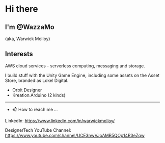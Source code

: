 # Hi there

## I'm @WazzaMo

(aka, Warwick Molloy)

## Interests

AWS cloud services - serverless computing, messaging and storage.

I build stuff with the Unity Game Engine, including some assets on the Asset Store, branded as Lokel Digital.
- Orbit Designer
- Kreation.Arduino (2 kinds)

---------------------------------------------------------------------------------------------

- 📫 How to reach me ...

LinkedIn: https://www.linkedin.com/in/warwickmolloy/

DesignerTech YouTube Channel: https://www.youtube.com/channel/UCE3nwVJoAMB5QOp14R3eZqw
